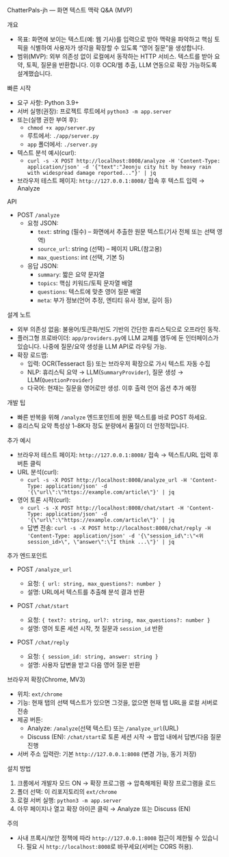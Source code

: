 ChatterPals-jh — 화면 텍스트 맥락 Q&A (MVP)

개요
- 목표: 화면에 보이는 텍스트(예: 웹 기사)를 입력으로 받아 맥락을 파악하고 핵심 토픽을 식별하여 사용자가 생각을 확장할 수 있도록 “영어 질문”을 생성합니다.
- 범위(MVP): 외부 의존성 없이 로컬에서 동작하는 HTTP 서비스. 텍스트를 받아 요약, 토픽, 질문을 반환합니다. 이후 OCR/웹 추출, LLM 연동으로 확장 가능하도록 설계했습니다.

빠른 시작
- 요구 사항: Python 3.9+
- 서버 실행(권장): 프로젝트 루트에서 `python3 -m app.server`
- 또는(실행 권한 부여 후):
  - `chmod +x app/server.py`
  - 루트에서: `./app/server.py`
  - `app` 폴더에서: `./server.py`
- 텍스트 분석 예시(curl):
  - `curl -s -X POST http://localhost:8008/analyze -H 'Content-Type: application/json' -d '{"text":"Jeonju city hit by heavy rain with widespread damage reported..."}' | jq`
 - 브라우저 테스트 페이지: `http://127.0.0.1:8008/` 접속 후 텍스트 입력 → Analyze

API
- POST `/analyze`
  - 요청 JSON:
    - `text`: string (필수) – 화면에서 추출한 원문 텍스트(기사 전체 또는 선택 영역)
    - `source_url`: string (선택) – 페이지 URL(참고용)
    - `max_questions`: int (선택, 기본 5)
  - 응답 JSON:
    - `summary`: 짧은 요약 문자열
    - `topics`: 핵심 키워드/토픽 문자열 배열
    - `questions`: 텍스트에 맞춘 영어 질문 배열
    - `meta`: 부가 정보(언어 추정, 엔티티 유사 정보, 길이 등)

설계 노트
- 외부 의존성 없음: 불용어/토큰화/빈도 기반의 간단한 휴리스틱으로 오프라인 동작.
- 플러그형 프로바이더: `app/providers.py`에 LLM 교체를 염두에 둔 인터페이스가 있습니다. 나중에 질문/요약 생성을 LLM API로 라우팅 가능.
- 확장 로드맵:
  - 입력: OCR(Tesseract 등) 또는 브라우저 확장으로 가시 텍스트 자동 수집
  - NLP: 휴리스틱 요약 → LLM(`SummaryProvider`), 질문 생성 → LLM(`QuestionProvider`)
  - 다국어: 현재는 질문을 영어로만 생성. 이후 출력 언어 옵션 추가 예정

개발 팁
- 빠른 반복을 위해 `/analyze` 엔드포인트에 원문 텍스트를 바로 POST 하세요.
- 휴리스틱 요약 특성상 1–8K자 정도 분량에서 품질이 더 안정적입니다.

추가 예시
- 브라우저 테스트 페이지: `http://127.0.0.1:8008/` 접속 → 텍스트/URL 입력 후 버튼 클릭
- URL 분석(curl):
  - `curl -s -X POST http://localhost:8008/analyze_url -H 'Content-Type: application/json' -d '{\"url\":\"https://example.com/article\"}' | jq`
- 영어 토론 시작(curl):
  - `curl -s -X POST http://localhost:8008/chat/start -H 'Content-Type: application/json' -d '{\"url\":\"https://example.com/article\"}' | jq`
  - 답변 전송: `curl -s -X POST http://localhost:8008/chat/reply -H 'Content-Type: application/json' -d '{\"session_id\":\"<위 session_id>\", \"answer\":\"I think ...\"}' | jq`

추가 엔드포인트
- POST `/analyze_url`
  - 요청: `{ url: string, max_questions?: number }`
  - 설명: URL에서 텍스트를 추출해 분석 결과 반환

- POST `/chat/start`
  - 요청: `{ text?: string, url?: string, max_questions?: number }`
  - 설명: 영어 토론 세션 시작, 첫 질문과 `session_id` 반환

- POST `/chat/reply`
  - 요청: `{ session_id: string, answer: string }`
  - 설명: 사용자 답변을 받고 다음 영어 질문 반환

브라우저 확장(Chrome, MV3)
- 위치: `ext/chrome`
- 기능: 현재 탭의 선택 텍스트가 있으면 그것을, 없으면 현재 탭 URL을 로컬 서버로 전송
- 제공 버튼:
  - Analyze: `/analyze`(선택 텍스트) 또는 `/analyze_url`(URL)
  - Discuss (EN): `/chat/start`로 토론 세션 시작 → 팝업 내에서 답변/다음 질문 진행
- 서버 주소 입력란: 기본 `http://127.0.0.1:8008` (변경 가능, 동기 저장)

설치 방법
1) 크롬에서 개발자 모드 ON → 확장 프로그램 → 압축해제된 확장 프로그램을 로드
2) 폴더 선택: 이 리포지토리의 `ext/chrome`
3) 로컬 서버 실행: `python3 -m app.server`
4) 아무 페이지나 열고 확장 아이콘 클릭 → Analyze 또는 Discuss (EN)

주의
- 사내 프록시/보안 정책에 따라 `http://127.0.0.1:8008` 접근이 제한될 수 있습니다. 필요 시 `http://localhost:8008`로 바꾸세요(서버는 CORS 허용).
